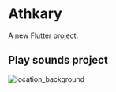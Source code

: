 # Athkary

A new Flutter project.

## Play sounds project

![location_background](https://github.com/HagerAlatwi/Athkary/assets/41265323/ae356eac-41bd-4573-8f95-60d6a23b7b00)
